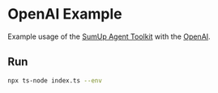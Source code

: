 # OpenAI Example

Example usage of the [SumUp Agent Toolkit](/README.md) with the [OpenAI](https://github.com/openai/openai-node).

## Run

```sh
npx ts-node index.ts --env
```
